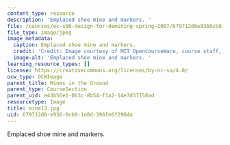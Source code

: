 ```yaml
---
content_type: resource
description: 'Emplaced shoe mine and markers. '
file: /courses/ec-s06-design-for-demining-spring-2007/679712d8e9360cb91e8d396fe6f2904a_mine13.jpg
file_type: image/jpeg
image_metadata:
  caption: Emplaced shoe mine and markers.
  credit: 'Credit: Image courtesy of MIT OpenCourseWare, course staff, and students.'
  image-alt: 'Emplaced shoe mine and markers. '
learning_resource_types: []
license: https://creativecommons.org/licenses/by-nc-sa/4.0/
ocw_type: OCWImage
parent_title: Mines in the Ground
parent_type: CourseSection
parent_uid: e43b56e1-0b3c-8b54-f1a2-14e7d37158ad
resourcetype: Image
title: mine13.jpg
uid: 679712d8-e936-0cb9-1e8d-396fe6f2904a
---
```

Emplaced shoe mine and markers. 